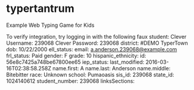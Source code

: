 # typertantrum
Example Web Typing Game for Kids

To verify integration, try logging in with the following faux student:
Clever Username: 239068
Clever Password: 239068
district: #DEMO TyperTown
dob: 10/22/2000
ell_status:
email: a.anderson.239068@example.com
frl_status: Paid
gender: F
grade: 10
hispanic_ethnicity:
id: 56e8c7425a748be67800ee65
iep_status:
last_modified: 2016-03-16T02:38:58.258Z
name.first: A
name.last: Anderson
name.middle: Bitebitter
race: Unknown
school: Pumaoasis
sis_id: 239068
state_id: 1024140612
student_number: 239068
linksSections: